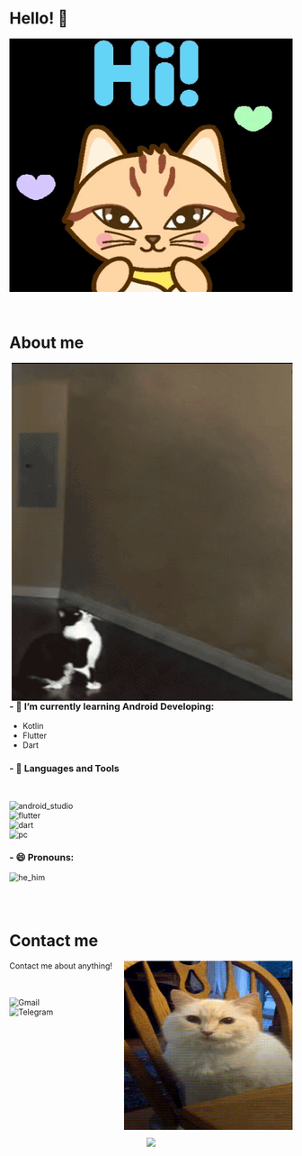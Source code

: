# Hello! 👋

<div align="center">
<img height="450" width="700" alt="GIF" align="center" src="https://github.com/IPseudoNemoI/IPseudoNemoI/blob/main/assets/hicat.gif">
</div>

</br>
</br>


# About me

<img height="600" width="500" alt="GIF" align="right" src="https://github.com/IPseudoNemoI/IPseudoNemoI/blob/main/assets/nlo.gif">

### - 🌱 I’m currently learning Android Developing:
- Kotlin
- Flutter
- Dart

### - 🔭 Languages and Tools
</br>

<p align="left">

<!-- For more icons please follow  https://github.com/MikeCodesDotNET/ColoredBadges -->
<img src="https://github.com/IPseudoNemoI/ColoredBadges/blob/master/svg/dev/tools/android_studio_colour.svg" alt="android_studio"  width="200" height="60">
</br>
<img src="https://github.com/IPseudoNemoI/ColoredBadges/blob/master/svg/dev/frameworks/flutter.svg" alt="flutter" width="130" height="60">
</br>
<img src="https://github.com/IPseudoNemoI/ColoredBadges/blob/master/svg/dev/languages/dart.svg" alt="dart" width="130" height="60">
</br>
<img src="https://github.com/IPseudoNemoI/ColoredBadges/blob/master/svg/devices/pc.svg" alt="pc" width="130" height="60">
</p>

### - 😄 Pronouns: 

<p align="left">

<!-- For more icons please follow  https://github.com/MikeCodesDotNET/ColoredBadges -->
<img src="https://github.com/IPseudoNemoI/ColoredBadges/blob/master/svg/pronouns/hehim.svg" alt="he_him"  width="120" height="80">

</p>

</br>
</br>


# Contact me 

<p>


<img height="300" width="300" align="right" alt="GIF" src="https://github.com/IPseudoNemoI/IPseudoNemoI/blob/main/assets/weneedtotalk.gif">


Contact me about anything!

</br>
</br>

<a href="mailto:nemoarkoni@mail.ru">
 <img align="left" alt="Gmail" width="170" hight="140" src="https://github.com/IPseudoNemoI/ColoredBadges/blob/master/svg/social/gmail.svg"/>
</a>
<a href="https://t.me/ipseudonemoi">
  <img align="left" alt="Telegram" width="170" hight="140" src="https://github.com/IPseudoNemoI/ColoredBadges/blob/master/svg/social/telegram.svg"/>
</a>
</p>
 

</br>
</br>
</br>
</br>
</br>
</br>
</br>
</br>
</br>
</br>
</br>
</br>
</br>


<p align="center">
  <a href="https://github.com/anuraghazra/github-readme-stats">
    <img  src="https://github-readme-stats-sigma-five.vercel.app/api?username=IPseudoNemoI&show_icons=true&theme=onedark"/>
  </a>
</p>
